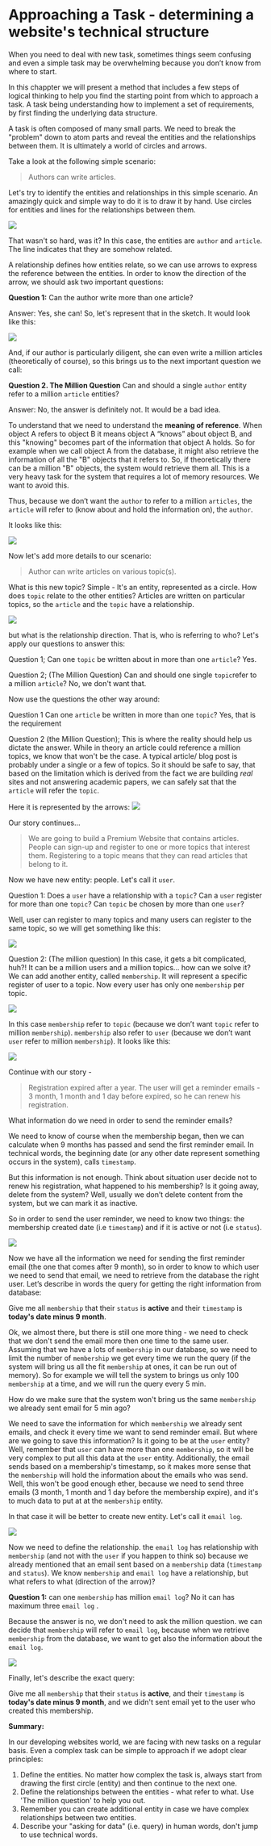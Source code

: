 # Approaching a Task - determining a website's technical structure 

When you need to deal with new task, sometimes things seem confusing and even a simple task may be overwhelming because you don’t know from where to start.

In this chappter we will present a method that includes a few steps of logical thinking to help you find the starting point from which to approach a task. A task being understanding how to implement a set of requirements, by first finding the underlying data structure.

A task is often composed of many small parts. We need to break the "problem" down to atom parts and reveal the entities and the relationships between them. It is ultimately a world of circles and arrows.

Take a look at the following simple scenario: 


> Authors can write articles.


Let's try to identify the entities and relationships in this simple scenario. An amazingly quick and simple way to do it is to draw it by hand. Use circles for entities and lines for the relationships between them.

![](111.jpg)

That wasn't so hard, was it? In this case, the entities are `author` and `article`.  The line indicates that they are somehow related.

A relationship defines how entities relate, so we can use arrows to express the reference between the entities. In order to know the direction of the arrow, we should ask two important questions:

**Question 1:** Can the author write more than one article?

Answer: Yes, she can! So, let's represent that in the sketch. It would look like this:

![](2.jpg)

And, if our author is particularly diligent, she can even write a million articles (theoretically of course), so this brings us to the next important question we call:

**Question 2. The Million Question** Can and should a single `author` entity refer to a million `article` entities?

Answer: No, the answer is definitely not. It would be a bad idea. 

To understand that we need to understand the **meaning of reference**. When object A refers to object B it means object A “knows” about object B, and this "knowing" becomes part of the information that object A holds.  So for example when we call object A from the database, it might also retrieve the information of all the "B" objects that it refers to. So, if theoretically there can be a million "B" objects, the system would retrieve them all. This is a very heavy task for the system that requires a lot of memory resources. We want to avoid this.

Thus, because we don’t want the `author` to refer to a million `articles`, the `article` will refer to (know about and hold the information on), the `author`.

It looks like this:

![](3.jpg)


Now let's add more details to our scenario:


> Author can write articles on various topic(s).


What is this new topic? Simple - It's an entity, represented as a circle.
How does `topic` relate to the other entities?
Articles are written on particular topics, so the `article` and the `topic` have a relationship.

![](4.jpg)

but what is the relationship direction. That is, who is referring to who? Let's apply our questions to answer this:

Question 1; Can one `topic` be written about in more than one `article`? Yes.

Question 2; (The Million Question) Can and should one single `topic`refer to a million `article`? No, we don't want that.

Now use the questions the other way around:

Question 1 Can one `article` be written in more than one `topic`? Yes, that is the requirement

Question 2 (the Million Question); This is where the reality should help us dictate the answer. While in theory an article could reference a million topics, we know that won't be the case. A typical article/ blog post is probably under a single or a few of topics. So it should be safe to say, that based on the limitation which is derived from the fact we are building _real_ sites and not answering academic papers, we can safely sat that the `article` will refer the `topic`. 

Here it is represented by the arrows:
![](5a.jpg)


Our story continues... 


> We are going to build a Premium Website that contains articles. People can sign-up and register to one or more topics that interest them. Registering to a topic means that they can read articles that belong to it.


Now we have new entity: people.  Let's call it `user`.

Question 1: Does a `user` have a relationship with a `topic`?
Can a `user` register for more than one `topic`?
Can `topic` be chosen by more than one `user`?

Well, user can register to many topics and many users can register to the same topic, so we will get something like this:

![](6.jpg)


Question 2: (The million question) In this case, it gets a bit complicated, huh?! It can be a million users and a million topics... how can we solve it? 
We can add another entity, called `membership`. It will represent a specific register of user to a topic. Now every user has only one `membership` per topic.

![](7.jpg)

In this case `membership` refer to `topic` (because we don’t want `topic` refer to million `membership`). `membership` also refer to `user` (because we don’t want `user` refer to million `membership`). It looks like this:

![](88.jpg)



Continue with our story - 


> Registration expired after a year. The user will get a reminder emails - 3 month, 1 month and 1 day before expired, so he can renew his registration.
 

What information do we need in order to send the reminder emails?

We need to know of course when the membership began, then we can calculate when 9 months has passed and send the first reminder email. In technical words, the beginning date (or any other date represent something occurs in the system), calls `timestamp`.

But this information is not enough. Think about situation user decide not to renew his registration, what happened to his membership? Is it going away, delete from the system? Well, usually we don’t delete content from the system, but we can mark it as inactive.

So in order to send the user reminder, we need to know two things:  the membership created date (i.e `timestamp`) and if it is active or not (i.e `status`).

![](9.jpg)

Now we have all the information we need for sending the first reminder email (the one that comes after 9 month), so in order to know to which user we need to send that email, we need to retrieve from the database the right user. 
Let’s describe in words the query for getting the right information from database:


Give me all `membership` that their `status` is **active** and their `timestamp` is **today's date minus 9 month**.


Ok, we almost there, but there is still one more thing - we need to check that we don't send the email more then one time to the same user. Assuming that we have a lots of `membership` in our database, so we need to limit the number of `membership` we get every time we run the query (if the system will bring us all the fit `membership` at ones, it can be run out of memory). So for example we will tell the system to brings us only 100 `membership` at a time, and we will run the query every 5 min. 

How do we make sure that the system won't bring us the same `membership` we already sent email for 5 min ago?

We need to save the information for which `membership` we already sent emails, and check it every time we want to send reminder email.
But where are we going to save this information?
Is it going to be at the `user` entity? Well, remember that `user` can have more than one `membership`, so it will be very complex to put all this data at the `user` entity. Additionally, the email sends based on a membership's timestamp, so it makes more sense that the `membership` will hold the information about the emails who was send. Well, this won't be good enough ether, because we need to send three emails (3 month, 1 month and 1 day before the membership expire), and it's to much data to put at at the `membership` entity.

In that case it will be better to create new entity. Let's call it `email log`.


![](10.jpg)

Now we need to define the relationship. the `email log` has relationship with `membership` (and not with the `user` if you happen to think so) because we already mentioned that an email sent based on a `membership` data (`timestamp` and `status`).
We know `membership` and `email log` have a relationship, but what refers to what (direction of the arrow)?

**Question 1:** can one `membership` has million `email log`? No it can has maximum three `email log` . 

Because the answer is no, we don't need to ask the million question. we can decide that `membership` will refer to `email log`, because when we retrieve `membership` from the database, we want to get also the information about the `email log`.


![](11.jpg)


Finally, let's describe the exact query:


Give me all ```membership``` that their ```status``` is **active**, and their ```timestamp``` is **today's date minus 9 month**, and we didn't sent email yet to the user who created this membership.




**Summary:**

In our developing websites world, we are facing with new tasks on a regular basis. Even a complex task can be simple to approach if we adopt clear principles:
1. Define the entities. No matter how complex the task is, always start from drawing the first circle (entity) and then continue to the next one.
2. Define the relationships between the entities - what refer to what. Use 'The million question' to help you out.
3. Remember you can create additional entity in case we have complex relationships between two entities. 
4. Describe your "asking for data" (i.e. query) in human words, don't jump to use technical words.




